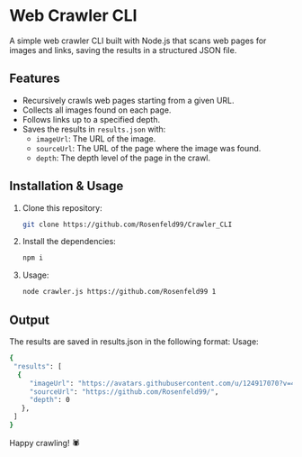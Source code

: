 # Web Crawler CLI

A simple web crawler CLI built with Node.js that scans web pages for images and links, saving the results in a structured JSON file.

## Features

- Recursively crawls web pages starting from a given URL.
- Collects all images found on each page.
- Follows links up to a specified depth.
- Saves the results in `results.json` with:
  - `imageUrl`: The URL of the image.
  - `sourceUrl`: The URL of the page where the image was found.
  - `depth`: The depth level of the page in the crawl.

## Installation & Usage

1. Clone this repository:
   ```bash
   git clone https://github.com/Rosenfeld99/Crawler_CLI
   ```
   
2. Install the dependencies:
   ```bash
   npm i
   ```
   
3. Usage:
   ```bash
   node crawler.js https://github.com/Rosenfeld99 1
   ```


## Output

The results are saved in results.json in the following format:
Usage:
   ```bash
   {
    "results": [
     {
        "imageUrl": "https://avatars.githubusercontent.com/u/124917070?v=4",
        "sourceUrl": "https://github.com/Rosenfeld99/",
        "depth": 0
      },
    ]
}

   ```

Happy crawling! 🕷️
